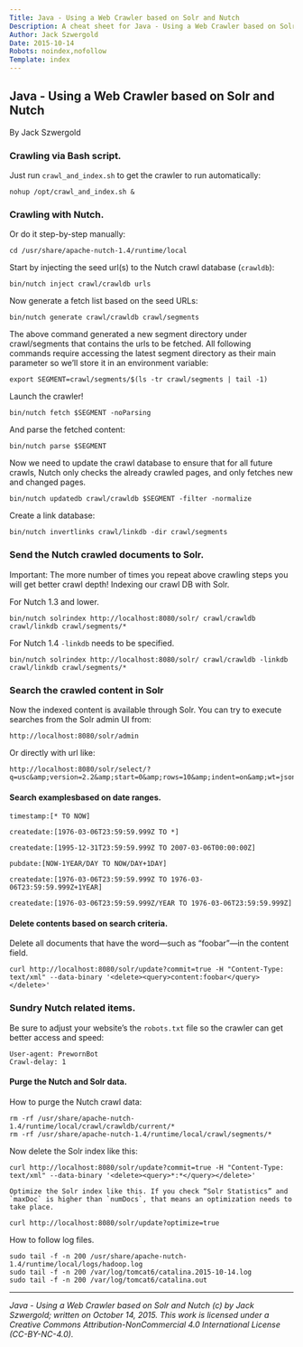 ```yaml
---
Title: Java - Using a Web Crawler based on Solr and Nutch
Description: A cheat sheet for Java - Using a Web Crawler based on Solr and Nutch related items.
Author: Jack Szwergold
Date: 2015-10-14
Robots: noindex,nofollow
Template: index
---
```


## Java - Using a Web Crawler based on Solr and Nutch

By Jack Szwergold

### Crawling via Bash script.

Just run `crawl_and_index.sh` to get the crawler to run automatically:

    nohup /opt/crawl_and_index.sh &

### Crawling with Nutch.

Or do it step-by-step manually:

    cd /usr/share/apache-nutch-1.4/runtime/local

Start by injecting the seed url(s) to the Nutch crawl database (`crawldb`):

    bin/nutch inject crawl/crawldb urls

Now generate a fetch list based on the seed URLs:

    bin/nutch generate crawl/crawldb crawl/segments

The above command generated a new segment directory under crawl/segments that contains the urls to be fetched. All following commands require accessing the latest segment directory as their main parameter so we’ll store it in an environment variable:

    export SEGMENT=crawl/segments/$(ls -tr crawl/segments | tail -1)

Launch the crawler!

    bin/nutch fetch $SEGMENT -noParsing

And parse the fetched content:

    bin/nutch parse $SEGMENT

Now we need to update the crawl database to ensure that for all future crawls, Nutch only checks the already crawled pages, and only fetches new and changed pages.

    bin/nutch updatedb crawl/crawldb $SEGMENT -filter -normalize

Create a link database:

    bin/nutch invertlinks crawl/linkdb -dir crawl/segments

### Send the Nutch crawled documents to Solr.

Important: The more number of times you repeat above crawling steps you will get better crawl depth! Indexing our crawl DB with Solr.

For Nutch 1.3 and lower.

    bin/nutch solrindex http://localhost:8080/solr/ crawl/crawldb crawl/linkdb crawl/segments/*

For Nutch 1.4 `-linkdb` needs to be specified.

    bin/nutch solrindex http://localhost:8080/solr/ crawl/crawldb -linkdb crawl/linkdb crawl/segments/*

### Search the crawled content in Solr

Now the indexed content is available through Solr. You can try to execute searches from the Solr admin UI from:

	http://localhost:8080/solr/admin

Or directly with url like:

	http://localhost:8080/solr/select/?q=usc&amp;version=2.2&amp;start=0&amp;rows=10&amp;indent=on&amp;wt=json

#### Search examplesbased on date ranges.

	timestamp:[* TO NOW]

	createdate:[1976-03-06T23:59:59.999Z TO *]

	createdate:[1995-12-31T23:59:59.999Z TO 2007-03-06T00:00:00Z]

	pubdate:[NOW-1YEAR/DAY TO NOW/DAY+1DAY]

	createdate:[1976-03-06T23:59:59.999Z TO 1976-03-06T23:59:59.999Z+1YEAR]

	createdate:[1976-03-06T23:59:59.999Z/YEAR TO 1976-03-06T23:59:59.999Z]

#### Delete contents based on search criteria.

Delete all documents that have the word—such as “foobar”—in the content field.

    curl http://localhost:8080/solr/update?commit=true -H "Content-Type: text/xml" --data-binary '<delete><query>content:foobar</query></delete>'

### Sundry Nutch related items.

Be sure to adjust your website’s the `robots.txt` file so the crawler can get better access and speed:

	User-agent: PrewornBot
	Crawl-delay: 1

#### Purge the Nutch and Solr data.

How to purge the Nutch crawl data:

	rm -rf /usr/share/apache-nutch-1.4/runtime/local/crawl/crawldb/current/*
	rm -rf /usr/share/apache-nutch-1.4/runtime/local/crawl/segments/*

Now delete the Solr index like this:

	curl http://localhost:8080/solr/update?commit=true -H "Content-Type: text/xml" --data-binary '<delete><query>*:*</query></delete>'

	Optimize the Solr index like this. If you check “Solr Statistics” and `maxDoc` is higher than `numDocs`, that means an optimization needs to take place.

	curl http://localhost:8080/solr/update?optimize=true

How to follow log files.

	sudo tail -f -n 200 /usr/share/apache-nutch-1.4/runtime/local/logs/hadoop.log
	sudo tail -f -n 200 /var/log/tomcat6/catalina.2015-10-14.log
	sudo tail -f -n 200 /var/log/tomcat6/catalina.out

***

*Java - Using a Web Crawler based on Solr and Nutch (c) by Jack Szwergold; written on October 14, 2015. This work is licensed under a Creative Commons Attribution-NonCommercial 4.0 International License (CC-BY-NC-4.0).*
